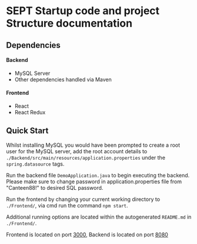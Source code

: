 # SEPT Startup code and  project Structure documentation 

## Dependencies

#### Backend

- MySQL Server
- Other dependencies handled via Maven

#### Frontend

- React
- React Redux

## Quick Start

Whilst installing MySQL you would have been prompted to create a root user for the MySQL server, add the root account
details to `./Backend/src/main/resources/application.properties` under the `spring.datasource` tags.

Run the backend file `DemoApplication.java` to begin executing the backend. Please make sure to change password in application.properties file from "Canteen88!" to desired SQL password. 

Run the frontend by changing your current working directory to `./Frontend/`, via cmd run the command `npm start`.

Additional running options are located within the autogenerated `README.md` in `./Frontend/`.

Frontend is located on port [3000](http://localhost:3000), Backend is located on port [8080](http://localhost:8080/)

